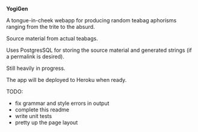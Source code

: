 **YogiGen**

A tongue-in-cheek webapp for producing random teabag aphorisms ranging from the trite to the absurd.

Source material from actual teabags.

Uses PostgresSQL for storing the source material and generated strings (if a permalink is desired).

Still heavily in progress.

The app will be deployed to Heroku when ready.

TODO:
- fix grammar and style errors in output
- complete this readme
- write unit tests
- pretty up the page layout
